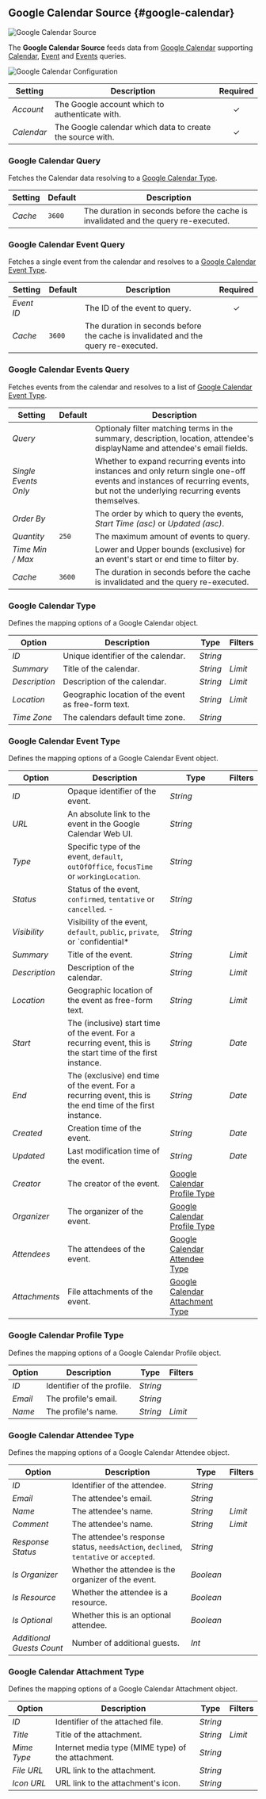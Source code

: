 ## Google Calendar Source {#google-calendar}

![Google Calendar Source](/essentials-for-yootheme-pro/assets/brands/google-calendar.svg)

The **Google Calendar Source** feeds data from [Google Calendar](https://calendar.google.com/) supporting [Calendar](#google-calendar-query), [Event](#google-calendar-event-query) and [Events](#google-calendar-events-query) queries.

<!--@include: ./common-provider-settings.md-->

![Google Calendar Configuration](./assets/providers/google-calendar-config.webp)

| Setting | Description | Required |
| --- | --- | :---: |
| *Account* | The Google account which to authenticate with. | &#x2713; |
| *Calendar* | The Google calendar which data to create the source with. | &#x2713; |

### Google Calendar Query

Fetches the Calendar data resolving to a [Google Calendar Type](#google-calendar-type).

| Setting | Default | Description |
| --- | --- | --- |
| *Cache* | `3600` | The duration in seconds before the cache is invalidated and the query re-executed. |

### Google Calendar Event Query

Fetches a single event from the calendar and resolves to a [Google Calendar Event Type](#google-calendar-event-type).

| Setting | Default | Description | Required |
| --- | --- | --- | :---: |
| *Event ID* | | The ID of the event to query. | &#x2713; |
| *Cache* | `3600` | The duration in seconds before the cache is invalidated and the query re-executed. |

### Google Calendar Events Query

Fetches events from the calendar and resolves to a list of [Google Calendar Event Type](#google-calendar-event-type).

| Setting | Default | Description |
| --- | --- | --- |
| *Query* | | Optionaly filter matching terms in the summary, description, location, attendee\'s displayName and attendee\'s email fields. |
| *Single Events Only* | | Whether to expand recurring events into instances and only return single one-off events and instances of recurring events, but not the underlying recurring events themselves. |
| *Order By* | | The order by which to query the events, _Start Time (asc)_ or _Updated (asc)_. |
| *Quantity* | `250` | The maximum amount of events to query. |
| *Time Min / Max* | | Lower and Upper bounds (exclusive) for an event\'s start or end time to filter by. |
| *Cache* | `3600` | The duration in seconds before the cache is invalidated and the query re-executed. |

### Google Calendar Type

Defines the mapping options of a Google Calendar object.

| Option | Description | Type | Filters |
| --- | --- | --- | --- |
| *ID* | Unique identifier of the calendar. | *String* |
| *Summary* | Title of the calendar. | *String* | *Limit* |
| *Description* | Description of the calendar. | *String* | *Limit* |
| *Location* | Geographic location of the event as free-form text. | *String* | *Limit* |
| *Time Zone* | The calendars default time zone. | *String* |

### Google Calendar Event Type

Defines the mapping options of a Google Calendar Event object.

| Option | Description | Type | Filters |
| --- | --- | --- | --- |
| *ID* | Opaque identifier of the event. | *String* |
| *URL* | An absolute link to the event in the Google Calendar Web UI. | *String* |
| *Type* | Specific type of the event, `default`, `outOfOffice`, `focusTime` or `workingLocation`. | *String* |
| *Status* | Status of the event, `confirmed`, `tentative` or `cancelled`. - | *String* |
| *Visibility* | Visibility of the event, `default`, `public`, `private`, or `confidential* | *String* |
| *Summary* | Title of the event. | *String* | *Limit* |
| *Description* | Description of the calendar. | *String* | *Limit* |
| *Location* | Geographic location of the event as free-form text. | *String* | *Limit* |
| *Start* | The (inclusive) start time of the event. For a recurring event, this is the start time of the first instance. | *String* | *Date* |
| *End* | The (exclusive) end time of the event. For a recurring event, this is the end time of the first instance. | *String* | *Date* |
| *Created* | Creation time of the event. | *String* | *Date* |
| *Updated* | Last modification time of the event. | *String* | *Date* |
| *Creator* | The creator of the event. | [Google Calendar Profile Type](#google-calendar-profile-type) |
| *Organizer* | The organizer of the event. | [Google Calendar Profile Type](#google-calendar-profile-type) |
| *Attendees* | The attendees of the event. | [Google Calendar Attendee Type](#google-calendar-attendee-type) |
| *Attachments* | File attachments of the event. | [Google Calendar Attachment Type](#google-calendar-attachment-type) |

### Google Calendar Profile Type

Defines the mapping options of a Google Calendar Profile object.

| Option | Description | Type | Filters |
| --- | --- | --- | --- |
| *ID* | Identifier of the profile. | *String* |
| *Email* | The profile's email. | *String* |
| *Name* | The profile's name. | *String* | *Limit* |

### Google Calendar Attendee Type

Defines the mapping options of a Google Calendar Attendee object.

| Option | Description | Type | Filters |
| --- | --- | --- | --- |
| *ID* | Identifier of the attendee. | *String* |
| *Email* | The attendee's email. | *String* |
| *Name* | The attendee's name. | *String* | *Limit* |
| *Comment* | The attendee's name. | *String* | *Limit* |
| *Response Status* | The attendee's response status, `needsAction`, `declined`, `tentative` or `accepted`. | *String* |
| *Is Organizer* | Whether the attendee is the organizer of the event. | *Boolean* |
| *Is Resource* | Whether the attendee is a resource. | *Boolean* |
| *Is Optional* | Whether this is an optional attendee. | *Boolean* |
| *Additional Guests Count* | Number of additional guests. | *Int* |

### Google Calendar Attachment Type

Defines the mapping options of a Google Calendar Attachment object.

| Option | Description | Type | Filters |
| --- | --- | --- | --- |
| *ID* | Identifier of the attached file. | *String* |
| *Title* | Title of the attachment. | *String* | *Limit* |
| *Mime Type* | Internet media type (MIME type) of the attachment. | *String* |
| *File URL* | URL link to the attachment. | *String* |
| *Icon URL* | URL link to the attachment's icon. | *String* |
